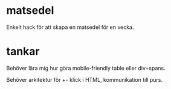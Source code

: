 # matsedel

Enkelt hack för att skapa en matsedel för en vecka.

# tankar

Behöver lära mig hur göra mobile-friendly table eller div+spans.

Behöver arkitektur för +- klick i HTML, kommunikation till purs.

